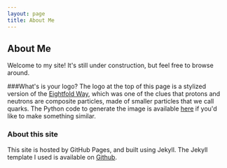 ```yaml
---
layout: page
title: About Me
---
```

## About Me

Welcome to my site! It's still under construction, but feel free to browse around. 

###What's is your logo?
The logo at the top of this page is a stylized version of the [Eightfold Way](https://en.wikipedia.org/wiki/Eightfold_Way_(physics)), which was one of the clues that protons and neutrons are composite particles, made of smaller particles that we call quarks. The Python code to generate the image is available [here](https://github.com/christian-johnson/christian-johnson.github.io/blob/master/logo.py) if you'd like to make something similar.

### About this site
This site is hosted by GitHub Pages, and built using Jekyll. The Jekyll template I used is available on [Github](https://github.com/KingFelix/emerald/archive/master.zip).
